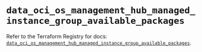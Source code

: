 # `data_oci_os_management_hub_managed_instance_group_available_packages`

Refer to the Terraform Registry for docs: [`data_oci_os_management_hub_managed_instance_group_available_packages`](https://registry.terraform.io/providers/oracle/oci/6.18.0/docs/data-sources/os_management_hub_managed_instance_group_available_packages).
